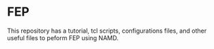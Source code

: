 # FEP
This repository has a tutorial, tcl scripts, configurations files, and other useful files to peform FEP using NAMD.   
